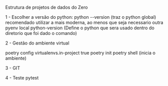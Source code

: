 Estrutura de projetos de dados do Zero

1 - Escolher a versão do python:
python --version (traz o python global)
recomendado utilizar a mais moderna, ao menos que seja necessario outra
pyenv local python-version (Define o python que sera usado dentro do diretorio
que foi dado o comando)


2 - Gestão do ambiente virtual

poetry config virtualenvs.in-project true
poetry init
poetry shell (inicia o ambiente)

3 - GIT


4 - Teste
pytest
